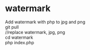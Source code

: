 # watermark
Add watermark with php to jpg and png
<br>
git pull
<br>//replace watermark, jpg, png 
<br>cd watermark
<br>php index.php
